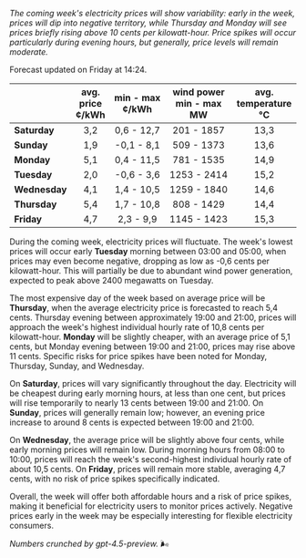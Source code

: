 *The coming week's electricity prices will show variability: early in the week, prices will dip into negative territory, while Thursday and Monday will see prices briefly rising above 10 cents per kilowatt-hour. Price spikes will occur particularly during evening hours, but generally, price levels will remain moderate.*

Forecast updated on Friday at 14:24.

|              | avg.<br>price<br>¢/kWh | min - max<br>¢/kWh | wind power<br>min - max<br>MW | avg.<br>temperature<br>°C |
|:-------------|:----------------:|:----------------:|:-------------:|:-------------:|
| **Saturday**   |        3,2       |     0,6 - 12,7    |      201 - 1857     |       13,3       |
| **Sunday**     |        1,9       |    -0,1 - 8,1     |      509 - 1373     |       13,6       |
| **Monday**     |        5,1       |     0,4 - 11,5    |      781 - 1535     |       14,9       |
| **Tuesday**    |        2,0       |    -0,6 - 3,6     |     1253 - 2414     |       15,2       |
| **Wednesday**  |        4,1       |     1,4 - 10,5    |     1259 - 1840     |       14,6       |
| **Thursday**   |        5,4       |     1,7 - 10,8    |      808 - 1429     |       14,4       |
| **Friday**     |        4,7       |     2,3 - 9,9     |     1145 - 1423     |       15,3       |

During the coming week, electricity prices will fluctuate. The week's lowest prices will occur early **Tuesday** morning between 03:00 and 05:00, when prices may even become negative, dropping as low as -0,6 cents per kilowatt-hour. This will partially be due to abundant wind power generation, expected to peak above 2400 megawatts on Tuesday.

The most expensive day of the week based on average price will be **Thursday**, when the average electricity price is forecasted to reach 5,4 cents. Thursday evening between approximately 19:00 and 21:00, prices will approach the week's highest individual hourly rate of 10,8 cents per kilowatt-hour. **Monday** will be slightly cheaper, with an average price of 5,1 cents, but Monday evening between 19:00 and 21:00, prices may rise above 11 cents. Specific risks for price spikes have been noted for Monday, Thursday, Sunday, and Wednesday.

On **Saturday**, prices will vary significantly throughout the day. Electricity will be cheapest during early morning hours, at less than one cent, but prices will rise temporarily to nearly 13 cents between 19:00 and 21:00. On **Sunday**, prices will generally remain low; however, an evening price increase to around 8 cents is expected between 19:00 and 21:00.

On **Wednesday**, the average price will be slightly above four cents, while early morning prices will remain low. During morning hours from 08:00 to 10:00, prices will reach the week's second-highest individual hourly rate of about 10,5 cents. On **Friday**, prices will remain more stable, averaging 4,7 cents, with no risk of price spikes specifically indicated.

Overall, the week will offer both affordable hours and a risk of price spikes, making it beneficial for electricity users to monitor prices actively. Negative prices early in the week may be especially interesting for flexible electricity consumers.

*Numbers crunched by gpt-4.5-preview.* 🌬️
